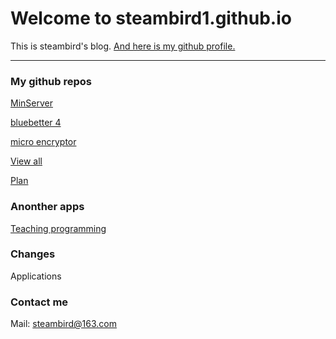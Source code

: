 # Welcome to steambird1.github.io

This is steambird's blog.
[And here is my github profile.](https://github.com/steambird1)

---

### My github repos

[MinServer](https://github.com/steambird1/MinServer)

[bluebetter 4](https://github.com/steambird1/BlueBetter4)

[micro encryptor](https://github.com/steambird1/micro_encrypt)

[View all](allrepos.md)

[Plan](plan.md)

### Anonther apps

[Teaching programming](ap-tp.md)

### Changes
Applications

### Contact me
Mail: steambird@163.com

